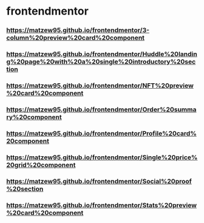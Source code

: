 # frontendmentor

### https://matzew95.github.io/frontendmentor/3-column%20preview%20card%20component

### https://matzew95.github.io/frontendmentor/Huddle%20landing%20page%20with%20a%20single%20introductory%20section

### https://matzew95.github.io/frontendmentor/NFT%20preview%20card%20component

### https://matzew95.github.io/frontendmentor/Order%20summary%20component

### https://matzew95.github.io/frontendmentor/Profile%20card%20component

### https://matzew95.github.io/frontendmentor/Single%20price%20grid%20component

### https://matzew95.github.io/frontendmentor/Social%20proof%20section

### https://matzew95.github.io/frontendmentor/Stats%20preview%20card%20component
